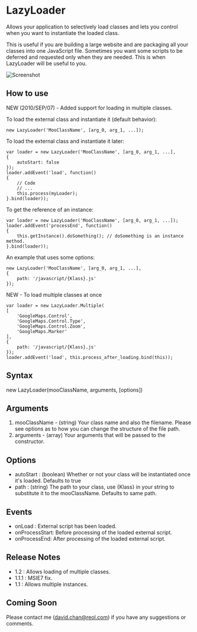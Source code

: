 LazyLoader
==========

Allows your application to selectively load classes and lets you control when you want to instantiate the loaded class.

This is useful if you are building a large website and are packaging all your classes into one JavaScript file.  Sometimes you want some scripts to be deferred and requested only when they are needed.  This is when LazyLoader will be useful to you.

![Screenshot](http://www.staticdynamic.ca/reol/LazyLoader/icon.png)

How to use
----------

NEW (2010/SEP/07) - Added support for loading in multiple classes.

To load the external class and instantiate it (default behavior):

	new LazyLoader('MooClassName', [arg_0, arg_1, ...]);


To load the external class and instantiate it later:

	var loader = new LazyLoader('MooClassName', [arg_0, arg_1, ...],
	{
		autoStart: false
	});
	loader.addEvent('load', function()
	{
		// Code
		// ...
		this.process(myLoader);
	}.bind(loader));

To get the reference of an instance:

	var loader = new LazyLoader('MooClassName', [arg_0, arg_1, ...]);
	loader.addEvent('processEnd', function()
	{
		this.getInstance().doSomething(); // doSomething is an instance method.
	}.bind(loader));

An example that uses some options:

	new LazyLoader('MooClassName', [arg_0, arg_1, ...],
	{
		path: '/javascript/{Klass}.js'
	});
	
NEW - To load multiple classes at once

	var loader = new LazyLoader.Multiple(
	[
		'GoogleMaps.Control',
		'GoogleMaps.Control.Type',
		'GoogleMaps.Control.Zoom',
		'GoogleMaps.Marker'
	],
	{
		path: '/javascript/{Klass}.js'
	}); 
	loader.addEvent('load', this.process_after_loading.bind(this));
  
Syntax
------

  new LazyLoader(mooClassName, arguments, [options])
  
Arguments
---------

  1. mooClassName - (string) Your class name and also the filename.  Please see options as to how you can change the structure of the file path.
  2. arguments - (array) Your arguments that will be passed to the constructor.
  
Options
-------

* autoStart      : (boolean) Whether or not your class will be instantiated once it's loaded.  Defaults to true
* path           : (string) The path to your class, use {Klass} in your string to substitute it to the mooClassName.  Defaults to same path.

Events
------

* onLoad : External script has been loaded.
* onProcessStart: Before processing of the loaded external script.
* onProcessEnd: After processing of the loaded external script.

Release Notes
-------------

* 1.2    : Allows loading of multiple classes.
* 1.1.1  : MSIE7 fix.
* 1.1    : Allows multiple instances.

Coming Soon
-----------
Please contact me (david.chan@reol.com) if you have any suggestions or comments.
